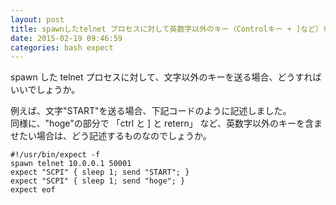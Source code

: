 ```yaml
---
layout: post
title: spawnしたtelnet プロセスに対して英数字以外のキー（Controlキー + ]など）を送るには
date: 2015-02-19 09:46:59
categories: bash expect
---
```

<p>spawn した telnet プロセスに対して、文字以外のキーを送る場合、どうすればいいでしょうか。</p>

<p>例えば、文字"START"を送る場合、下記コードのように記述しました。<br>
同様に、"hoge"の部分で 「ctrl と ] と retern」 など、英数字以外のキーを含ませたい場合は、どう記述するものなのでしょうか。</p>

```
#!/usr/bin/expect -f
spawn telnet 10.0.0.1 50001
expect "SCPI" { sleep 1; send "START"; }
expect "SCPI" { sleep 1; send "hoge"; }
expect eof
```
